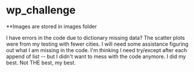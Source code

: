 # wp_challenge

**Images are stored in images folder

I have errors in the code due to dictionary missing data? The scatter plots were from my testing with fewer cities. I will need some assistance figuring out what I am missing in the code. I'm thinking I need try/except after each append of list -- but I didn't want to mess with the code anymore. I did my best. Not THE best, my best. 
